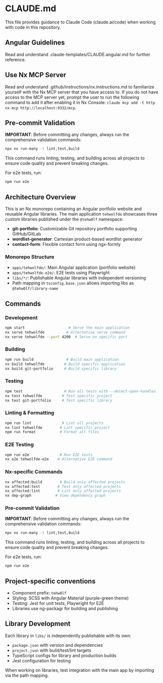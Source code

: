 # CLAUDE.md

This file provides guidance to Claude Code (claude.ai/code) when working with code in this repository.

## Angular Guidelines
Read and understand .claude-templates/CLAUDE.angular.md for further reference.

## Use Nx MCP Server
Read and understand .github/instructions/nx.instructions.md to familiarize yourself with the Nx MCP server that you have access to. If you do not have access to the MCP server yet, prompt the user to run the following command to add it after enabling it in Nx Console: `claude mcp add -t http nx-mcp http://localhost:9332/mcp`.

## Pre-commit Validation
**IMPORTANT**: Before committing any changes, always run the comprehensive validation commands:
```bash
npx nx run-many -t lint,test,build
```
This command runs linting, testing, and building across all projects to ensure code quality and prevent breaking changes.

For e2e tests, run:
```bash
npm run e2e
```

## Architecture Overview

This is an Nx monorepo containing an Angular portfolio website and reusable Angular libraries. The main application `tehwolfde` showcases three custom libraries published under the `@tehw0lf` namespace:

- **git-portfolio**: Customizable Git repository portfolio supporting GitHub/GitLab
- **wordlist-generator**: Cartesian product-based wordlist generator 
- **contact-form**: Flexible contact form using ngx-formly

### Monorepo Structure
- `apps/tehwolfde/`: Main Angular application (portfolio website)
- `apps/tehwolfde-e2e/`: E2E tests using Playwright
- `libs/*/`: Publishable Angular libraries with independent versioning
- Path mapping in `tsconfig.base.json` allows importing libs as `@tehw0lf/library-name`

## Commands

### Development
```bash
npm start                    # Serve the main application
nx serve tehwolfde          # Alternative serve command
nx serve tehwolfde --port 4200  # Serve on specific port
```

### Building
```bash
npm run build               # Build main application
nx build tehwolfde         # Build specific application
nx build git-portfolio     # Build specific library
```

### Testing
```bash
npm test                   # Run all tests with --detect-open-handles
nx test tehwolfde         # Test specific project
nx test git-portfolio     # Test specific library
```

### Linting & Formatting
```bash
npm run lint              # Lint all projects
nx lint tehwolfde        # Lint specific project
npm run format           # Format all files
```

### E2E Testing
```bash
npm run e2e              # Run E2E tests
nx e2e tehwolfde-e2e    # Alternative E2E command
```

### Nx-specific Commands
```bash
nx affected:build        # Build only affected projects
nx affected:test        # Test only affected projects
nx affected:lint        # Lint only affected projects
nx dep-graph           # View dependency graph
```

### Pre-commit Validation
**IMPORTANT**: Before committing any changes, always run the comprehensive validation commands:
```bash
npx nx run-many -t lint,test,build
```
This command runs linting, testing, and building across all projects to ensure code quality and prevent breaking changes.

For e2e tests, run:
```bash
npm run e2e
```


## Project-specific conventions
- Component prefix: `tehw0lf`
- Styling: SCSS with Angular Material (purple-green theme)
- Testing: Jest for unit tests, Playwright for E2E
- Libraries use ng-packagr for building and publishing

## Library Development

Each library in `libs/` is independently publishable with its own:
- `package.json` with version and dependencies
- `project.json` with build/test/lint targets
- TypeScript configs for library and production builds
- Jest configuration for testing

When working on libraries, test integration with the main app by importing via the path mapping.
